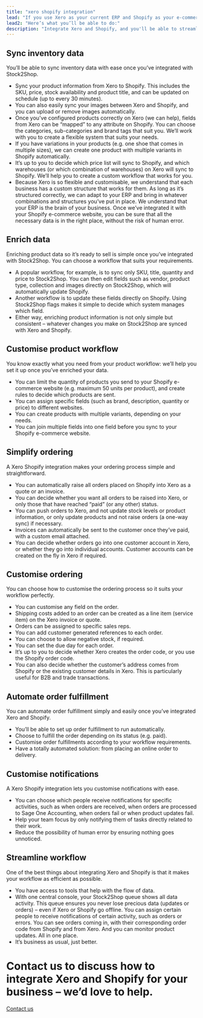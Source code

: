 ```yaml
---
title: "xero shopify integration"
lead: "If you use Xero as your current ERP and Shopify as your e-commerce website, it’s important that they can communicate with each other, with ease. That’s where Stock2Shop comes in: a Xero Shopify integration will make your business run smoother."
lead2: "Here’s what you’ll be able to do:"
description: "Integrate Xero and Shopify, and you'll be able to streamline your workflow, simplify the ordering process and save time - and money. Find out more about how a Xero, Shopify Integration can help your business."
---
```


Sync inventory data
-------------------

You’ll be able to sync inventory data with ease once you’ve integrated with Stock2Shop.

*   Sync your product information from Xero to Shopify. This includes the SKU, price, stock availability and product title, and can be updated on schedule (up to every 30 minutes).
*   You can also easily sync your images between Xero and Shopify, and you can upload or remove images automatically.
*   Once you’ve configured products correctly on Xero (we can help), fields from Xero can be “mapped” to any attribute on Shopify. You can choose the categories, sub-categories and brand tags that suit you. We’ll work with you to create a flexible system that suits your needs.
*   If you have variations in your products (e.g. one shoe that comes in multiple sizes), we can create one product with multiple variants in Shopify automatically.
*   It’s up to you to decide which price list will sync to Shopify, and which warehouses (or which combination of warehouses) on Xero will sync to Shopify. We’ll help you to create a custom workflow that works for you.
*   Because Xero is so flexible and customisable, we understand that each business has a custom structure that works for them. As long as it’s structured correctly, we can adapt to your ERP and bring in whatever combinations and structures you’ve put in place. We understand that your ERP is the brain of your business. Once we’ve integrated it with your Shopify e-commerce website, you can be sure that all the necessary data is in the right place, without the risk of human error.

Enrich data
-----------

Enriching product data so it’s ready to sell is simple once you’ve integrated with Stock2Shop. You can choose a workflow that suits your requirements.

*   A popular workflow, for example, is to sync only SKU, title, quantity and price to Stock2Shop. You can then edit fields such as vendor, product type, collection and images directly on Stock2Shop, which will automatically update Shopify.
*   Another workflow is to update these fields directly on Shopify. Using Stock2Shop flags makes it simple to decide which system manages which field.
*   Either way, enriching product information is not only simple but consistent – whatever changes you make on Stock2Shop are synced with Xero and Shopify.

Customise product workflow
--------------------------

You know exactly what you need from your product workflow: we’ll help you set it up once you’ve enriched your data.

*   You can limit the quantity of products you send to your Shopify e-commerce website (e.g. maximum 50 units per product), and create rules to decide which products are sent.
*   You can assign specific fields (such as brand, description, quantity or price) to different websites.
*   You can create products with multiple variants, depending on your needs.
*   You can join multiple fields into one field before you sync to your Shopify e-commerce website.

Simplify ordering
-----------------

A Xero Shopify integration makes your ordering process simple and straightforward.

*   You can automatically raise all orders placed on Shopify into Xero as a quote or an invoice.
*   You can decide whether you want all orders to be raised into Xero, or only those that have reached “paid” (or any other) status.
*   You can push orders to Xero, and not update stock levels or product information, or only update products and not raise orders (a one-way sync) if necessary.
*   Invoices can automatically be sent to the customer once they’ve paid, with a custom email attached.
*   You can decide whether orders go into one customer account in Xero, or whether they go into individual accounts. Customer accounts can be created on the fly in Xero if required.

Customise ordering
------------------

You can choose how to customise the ordering process so it suits your workflow perfectly.

*   You can customise any field on the order.
*   Shipping costs added to an order can be created as a line item (service item) on the Xero invoice or quote.
*   Orders can be assigned to specific sales reps.
*   You can add customer generated references to each order.
*   You can choose to allow negative stock, if required.
*   You can set the due day for each order.
*   It’s up to you to decide whether Xero creates the order code, or you use the Shopify order code.
*   You can also decide whether the customer’s address comes from Shopify or the existing customer details in Xero. This is particularly useful for B2B and trade transactions.

Automate order fulfillment
--------------------------

You can automate order fulfillment simply and easily once you’ve integrated Xero and Shopify.

*   You’ll be able to set up order fulfillment to run automatically.
*   Choose to fulfill the order depending on its status (e.g. paid).
*   Customise order fulfillments according to your workflow requirements.
*   Have a totally automated solution: from placing an online order to delivery.

Customise notifications
-----------------------

A Xero Shopify integration lets you customise notifications with ease.

*   You can choose which people receive notifications for specific activities, such as when orders are received, when orders are processed to Sage One Accounting, when orders fail or when product updates fail.
*   Help your team focus by only notifying them of tasks directly related to their work.
*   Reduce the possibility of human error by ensuring nothing goes unnoticed.

Streamline workflow
-------------------

One of the best things about integrating Xero and Shopify is that it makes your workflow as efficient as possible.

*   You have access to tools that help with the flow of data.
*   With one central console, your Stock2Shop queue shows all data activity. This queue ensures you never lose precious data (updates or orders) – even if Xero or Shopify go offline. You can assign certain people to receive notifications of certain activity, such as orders or errors. You can see orders coming in, with their corresponding order code from Shopify and from Xero. And you can monitor product updates. All in one place.
*   It’s business as usual, just better.

Contact us to discuss how to integrate Xero and Shopify for your business – we’d love to help.
==============================================================================================

[Contact us](/contact-us "Contact Stock2Shop")
